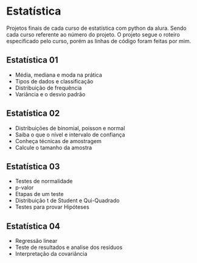 # Estatística

Projetos finais de cada curso de estatística com python da alura. Sendo cada curso referente ao número do projeto. O projeto segue o roteiro especificado pelo curso, porém as linhas de código foram feitas por mim.

## Estatística 01

* Média, mediana e moda na prática
* Tipos de dados e classificação
* Distribuição de frequência
* Variância e o desvio padrão

## Estatística 02

* Distribuiçōes de binomial, poisson e normal
* Saiba o que o nível e intervalo de confiança
* Conheça técnicas de amostragem
* Calcule o tamanho da amostra

## Estatística 03
 
* Testes de normalidade
* p-valor
* Etapas de um teste
* Distribuição t de Student e Qui-Quadrado
* Testes para provar Hipóteses

## Estatística 04
 
* Regressão linear
* Teste de resultados e analise dos resíduos
* Interpretação da covariância



